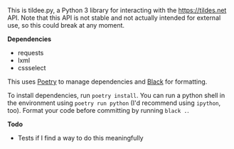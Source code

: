 This is tildee.py, a Python 3 library for interacting with the <https://tildes.net> API. Note that this API is not stable and not actually intended for external use, so this could break at any moment.

**Dependencies**
 - requests
 - lxml
 - cssselect

This uses [Poetry](https://poetry.eustace.io/) to manage dependencies and [Black](https://black.readthedocs.io/en/stable/index.html#) for formatting.

To install dependencies, run `poetry install`. You can run a python shell in the environment using `poetry run python` (I'd recommend using `ipython`, too). Format your code before committing by running `black .`.

**Todo**
 - Tests if I find a way to do this meaningfully
